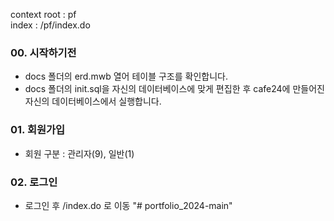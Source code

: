 context root : pf <br/>
index : /pf/index.do

### 00. 시작하기전 
- docs 폴더의 erd.mwb 열어 테이블 구조를 확인합니다.
- docs 폴더의 init.sql을 자신의 데이터베이스에 맞게 편집한 후 cafe24에 만들어진 자신의 데이터베이스에서 실행합니다.

### 01. 회원가입
- 회원 구분 : 관리자(9), 일반(1)

### 02. 로그인
- 로그인 후 /index.do 로 이동
"# portfolio_2024-main" 
